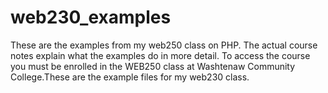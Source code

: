 # web230_examples
These are the examples from my web250 class on PHP. The actual course notes explain what the examples do in more detail. To access the course you must be enrolled in the WEB250 class at Washtenaw Community College.These are the example files for my web230 class.
